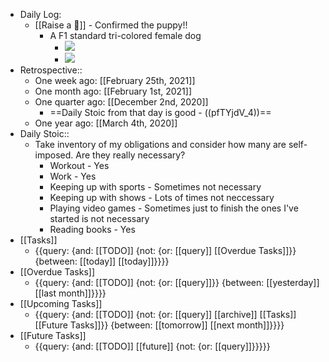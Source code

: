- Daily Log:
    - [[Raise a 🐶]] - Confirmed the puppy!!
        - A F1 standard tri-colored female dog
            - ![](https://firebasestorage.googleapis.com/v0/b/firescript-577a2.appspot.com/o/imgs%2Fapp%2Fforever-learning%2FOhIIBi0q9e.jpg?alt=media&token=22b9ed42-0760-467a-86fc-5207e81d00fc)
            - ![](https://firebasestorage.googleapis.com/v0/b/firescript-577a2.appspot.com/o/imgs%2Fapp%2Fforever-learning%2FZAfdLUGh2g.jpg?alt=media&token=8240aa2a-402f-4057-b0ec-3d5134f939cb)
- Retrospective::
    - One week ago: [[February 25th, 2021]]
    - One month ago: [[February 1st, 2021]]
    - One quarter ago: [[December 2nd, 2020]]
        - ==Daily Stoic from that day is good - ((pfTYjdV_4))==
    - One year ago: [[March 4th, 2020]]
- Daily Stoic::
    - Take inventory of my obligations and consider how many are self-imposed. Are they really necessary?
        - Workout - Yes
        - Work - Yes 
        - Keeping up with sports - Sometimes not necessary 
        - Keeping up with shows - Lots of times not neccessary
        - Playing video games - Sometimes just to finish the ones I've started is not necessary
        - Reading books - Yes
- [[Tasks]]
    - {{query: {and: [[TODO]] {not: {or: [[query]] [[Overdue Tasks]]}} {between: [[today]] [[today]]}}}}
- [[Overdue Tasks]]
    - {{query: {and: [[TODO]] {not: {or: [[query]]}} {between: [[yesterday]] [[last month]]}}}}
- [[Upcoming Tasks]]
    - {{query: {and: [[TODO]] {not: {or: [[query]] [[archive]] [[Tasks]] [[Future Tasks]]}} {between: [[tomorrow]] [[next month]]}}}}
- [[Future Tasks]]
    - {{query: {and: [[TODO]] [[future]] {not: {or: [[query]]}}}}}
